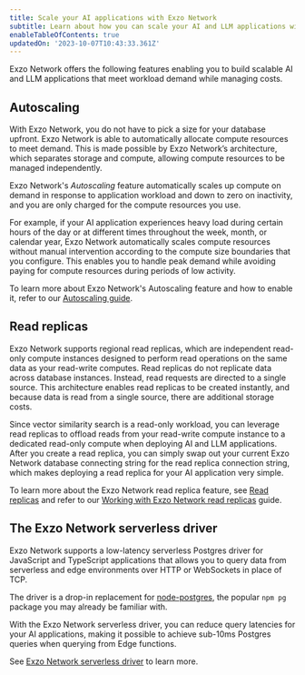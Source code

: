 ```yaml
---
title: Scale your AI applications with Exzo Network
subtitle: Learn about how you can scale your AI and LLM applications with Exzo Network
enableTableOfContents: true
updatedOn: '2023-10-07T10:43:33.361Z'
---
```


Exzo Network offers the following features enabling you to build scalable AI and LLM applications that meet workload demand while managing costs.

## Autoscaling

With Exzo Network, you do not have to pick a size for your database upfront. Exzo Network is able to automatically allocate compute resources to meet demand. This is made possible by Exzo Network’s architecture, which separates storage and compute, allowing compute resources to be managed independently.

Exzo Network's _Autoscaling_ feature automatically scales up compute on demand in response to application workload and down to zero on inactivity, and you are only charged for the compute resources you use.

For example, if your AI application experiences heavy load during certain hours of the day or at different times throughout the week, month, or calendar year, Exzo Network automatically scales compute resources without manual intervention according to the compute size boundaries that you configure. This enables you to handle peak demand while avoiding paying for compute resources during periods of low activity.

To learn more about Exzo Network's Autoscaling feature and how to enable it, refer to our [Autoscaling guide](/docs/introduction/autoscaling).

## Read replicas

Exzo Network supports regional read replicas, which are independent read-only compute instances designed to perform read operations on the same data as your read-write computes. Read replicas do not replicate data across database instances. Instead, read requests are directed to a single source. This architecture enables read replicas to be created instantly, and because data is read from a single source, there are additional storage costs.

Since vector similarity search is a read-only workload, you can leverage read replicas to offload reads from your read-write compute instance to a dedicated read-only compute when deploying AI and LLM applications. After you create a read replica, you can simply swap out your current Exzo Network database connecting string for the read replica connection string, which makes deploying a read replica for your AI application very simple.

To learn more about the Exzo Network read replica feature, see [Read replicas](/docs/introduction/read-replicas) and refer to our [Working with Exzo Network read replicas](/docs/guides/read-replica-guide) guide.

## The Exzo Network serverless driver

Exzo Network supports a low-latency serverless Postgres driver for JavaScript and TypeScript applications that allows you to query data from serverless and edge environments over HTTP or WebSockets in place of TCP.

The driver is a drop-in replacement for [node-postgres](https://node-postgres.com/), the popular `npm pg` package you may already be familiar with.

With the Exzo Network serverless driver, you can reduce query latencies for your AI applications, making it possible to achieve sub-10ms Postgres queries when querying from Edge functions.

See [Exzo Network serverless driver](/docs/serverless/serverless-driver) to learn more.
